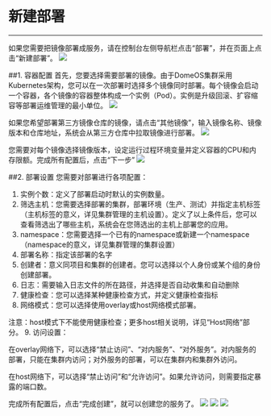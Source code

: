 # 新建部署
---
如果您需要把镜像部署成服务，请在控制台左侧导航栏点击“部署”，并在页面上点击“新建部署”。
![](http://881471b33d4f9.cdn.sohucs.com/q_mini/newproject23.jpg)

##1. 容器配置
首先，您要选择需要部署的镜像。由于DomeOS集群采用Kubernetes架构，您可以在一次部署时选择多个镜像同时部署。每个镜像会启动一个容器，各个镜像的容器整体构成一个实例（Pod）。实例是升级回滚、扩容缩容等部署运维管理的最小单位。
![](http://881471b33d4f9.cdn.sohucs.com/q_mini/newproject24.jpg)

如果您希望部署第三方镜像仓库的镜像，请点击“其他镜像”，输入镜像名称、镜像版本和仓库地址，系统会从第三方仓库中拉取镜像进行部署。
![](http://881471b33d4f9.cdn.sohucs.com/q_mini/newproject25.jpg)

您需要对每个镜像选择镜像版本，设定运行过程环境变量并定义容器的CPU和内存限额。完成所有配置后，点击“下一步”
![](http://881471b33d4f9.cdn.sohucs.com/q_mini/newproject26.jpg)

##2. 部署设置
您需要对部署进行各项配置：
1. 实例个数：定义了部署启动时默认的实例数量。
2. 筛选主机：您需要选择部署的集群，部署环境（生产、测试）并指定主机标签（主机标签的意义，详见集群管理的主机设置）。定义了以上条件后，您可以查看筛选出了哪些主机，系统会在您筛选出的主机上部署您的应用。
3. namespace：您需要选择一个已有的namespace或新建一个namespace（namespace的意义，详见集群管理的集群设置）
4. 部署名称：指定该部署的名字
5. 创建者：意义同项目和集群的创建者。您可以选择以个人身份或某个组的身份创建部署。
6. 日志：需要输入日志文件的所在路径，并选择是否自动收集和自动删除
7. 健康检查：您可以选择某种健康检查方式，并定义健康检查指标
8. 网络模式：您可以选择使用overlay或host网络模式部署。
  
  注意：host模式下不能使用健康检查；更多host相关说明，详见“Host网络”部分。
9. 访问设置：
  
  在overlay网络下，可以选择“禁止访问”、“对内服务”、“对外服务”。对内服务的部署，只能在集群内访问；对外服务的部署，可以在集群内和集群外访问。
  
  在host网络下，可以选择“禁止访问”和“允许访问”。如果允许访问，则需要指定暴露的端口数。
  
完成所有配置后，点击“完成创建”，就可以创建您的服务了。
![](http://881471b33d4f9.cdn.sohucs.com/q_mini/newproject27.jpg)
![](http://881471b33d4f9.cdn.sohucs.com/q_mini/newproject28.jpg)
![](http://881471b33d4f9.cdn.sohucs.com/q_mini/newproject70.jpg)

